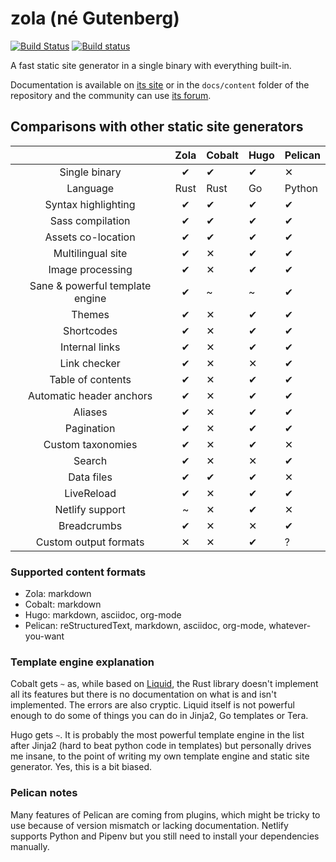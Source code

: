 # zola (né Gutenberg)
[![Build Status](https://travis-ci.com/getzola/zola.svg?branch=master)](https://travis-ci.com/getzola/zola)
[![Build status](https://ci.appveyor.com/api/projects/status/i0ufvx2sdm2cmawo/branch/master?svg=true)](https://ci.appveyor.com/project/Keats/zola/branch/master)

A fast static site generator in a single binary with everything built-in.

Documentation is available on [its site](https://www.getzola.org/documentation/getting-started/installation/) or
in the `docs/content` folder of the repository and the community can use [its forum](https://zola.discourse.group).

## Comparisons with other static site generators

|                                 |    Zola   | Cobalt | Hugo | Pelican |
|:-------------------------------:|:---------:|--------|------|---------|
| Single binary                   |     ✔     |    ✔   |   ✔  |    ✕    |
| Language                        |    Rust   |  Rust  |  Go  |  Python |
| Syntax highlighting             |     ✔     |    ✔   |   ✔  |    ✔    |
| Sass compilation                |     ✔     |    ✔   |   ✔  |    ✔    |
| Assets co-location              |     ✔     |    ✔   |   ✔  |    ✔    |
| Multilingual site               |     ✔     |    ✕   |   ✔  |    ✔    |
| Image processing                |     ✔     |    ✕   |   ✔  |    ✔    |
| Sane & powerful template engine |     ✔     |    ~   |   ~  |    ✔    |
| Themes                          |     ✔     |    ✕   |   ✔  |    ✔    |
| Shortcodes                      |     ✔     |    ✕   |   ✔  |    ✔    |
| Internal links                  |     ✔     |    ✕   |   ✔  |    ✔    |
| Link checker                    |     ✔     |    ✕   |   ✕  |    ✔    |
| Table of contents               |     ✔     |    ✕   |   ✔  |    ✔    |
| Automatic header anchors        |     ✔     |    ✕   |   ✔  |    ✔    |
| Aliases                         |     ✔     |    ✕   |   ✔  |    ✔    |
| Pagination                      |     ✔     |    ✕   |   ✔  |    ✔    |
| Custom taxonomies               |     ✔     |    ✕   |   ✔  |    ✕    |
| Search                          |     ✔     |    ✕   |   ✕  |    ✔    |
| Data files                      |     ✔     |    ✔   |   ✔  |    ✕    |
| LiveReload                      |     ✔     |    ✕   |   ✔  |    ✔    |
| Netlify support                 |     ~     |    ✕   |   ✔  |    ✕    |
| Breadcrumbs                     |     ✔     |    ✕   |   ✕  |    ✔    |
| Custom output formats           |     ✕     |    ✕   |   ✔  |    ?    |


### Supported content formats

- Zola: markdown
- Cobalt: markdown
- Hugo: markdown, asciidoc, org-mode
- Pelican: reStructuredText, markdown, asciidoc, org-mode, whatever-you-want

### Template engine explanation

Cobalt gets `~` as, while based on [Liquid](https://shopify.github.io/liquid/), the Rust library doesn't implement all its features but there is no documentation on what is and isn't implemented. The errors are also cryptic. Liquid itself is not powerful enough to do some of things you can do in Jinja2, Go templates or Tera.

Hugo gets `~`. It is probably the most powerful template engine in the list after Jinja2 (hard to beat python code in templates) but personally drives me insane, to the point of writing my own template engine and static site generator. Yes, this is a bit biased.

### Pelican notes
Many features of Pelican are coming from plugins, which might be tricky
to use because of version mismatch or lacking documentation. Netlify supports Python
and Pipenv but you still need to install your dependencies manually.
